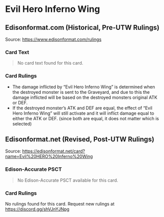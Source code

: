 # Evil Hero Inferno Wing

## Edisonformat.com (Historical, Pre-UTW Rulings)

Source: https://www.edisonformat.com/rulings

### Card Text

> No card text found for this card.

### Card Rulings

*   The damage inflicted by “Evil Hero Inferno Wing” is determined when the destroyed monster is sent to the Graveyard, and due to this the damage inflicted will be based on the destroyed monsters original ATK or DEF.
*   If the destroyed monster’s ATK and DEF are equal, the effect of “Evil Hero Inferno Wing” will still activate and it will inflict damage equal to either the ATK or DEF. (since both are equal, it does not matter which is selected)

## Edisonformat.net (Revised, Post-UTW Rulings)

Source: https://edisonformat.net/card?name=Evil%20HERO%20Inferno%20Wing

### Edison-Accurate PSCT

> No Edison-Accurate PSCT available for this card.

### Card Rulings

No rulings found for this card. Request new rulings at https://discord.gg/shVJnYJNpg
            
